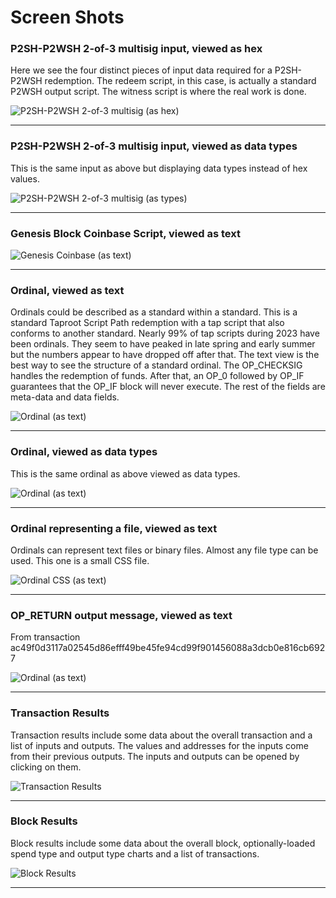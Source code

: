 # Screen Shots

### P2SH-P2WSH 2-of-3 multisig input, viewed as hex

Here we see the four distinct pieces of input data required for a P2SH-P2WSH redemption. The redeem script, in this case,
is actually a standard P2WSH output script. The witness script is where the real work is done.

![P2SH-P2WSH 2-of-3 multisig (as hex)](/assets/images/screen-shots/p2sh-p2wsh-2-3-multisig-as-hex.png)

***

### P2SH-P2WSH 2-of-3 multisig input, viewed as data types

This is the same input as above but displaying data types instead of hex values.

![P2SH-P2WSH 2-of-3 multisig (as types)](/assets/images/screen-shots/p2sh-p2wsh-2-3-multisig-as-types.png)

***

### Genesis Block Coinbase Script, viewed as text

![Genesis Coinbase (as text)](/assets/images/screen-shots/genesis-coinbase-as-text.png)

***

### Ordinal, viewed as text

Ordinals could be described as a standard within a standard. This is a standard Taproot Script Path redemption
with a tap script that also conforms to another standard. Nearly 99% of tap scripts during 2023 have been ordinals.
They seem to have peaked in late spring and early summer but the numbers appear to have dropped off after that.
The text view is the best way to see the structure of a standard ordinal.
The OP_CHECKSIG handles the redemption of funds. After that, an OP_0 followed by OP_IF guarantees that the OP_IF
block will never execute. The rest of the fields are meta-data and data fields.

![Ordinal (as text)](/assets/images/screen-shots/ordinal-as-text.png)

***

### Ordinal, viewed as data types

This is the same ordinal as above viewed as data types.

![Ordinal (as text)](/assets/images/screen-shots/ordinal-as-types.png)

***

### Ordinal representing a file, viewed as text

Ordinals can represent text files or binary files. Almost any file type can be used. This one is a small CSS file.

![Ordinal CSS (as text)](/assets/images/screen-shots/ordinal-css-as-text.png)

***

### OP_RETURN output message, viewed as text

From transaction ac49f0d3117a02545d86efff49be45fe94cd99f901456088a3dcb0e816cb6927

![Ordinal (as text)](/assets/images/screen-shots/op-return-message-as-text.png)

***

### Transaction Results

Transaction results include some data about the overall transaction and a list of inputs and outputs.
The values and addresses for the inputs come from their previous outputs.
The inputs and outputs can be opened by clicking on them.

![Transaction Results](/assets/images/screen-shots/tx-results.png)

***

### Block Results

Block results include some data about the overall block, optionally-loaded spend type and output type charts and a list of transactions.

![Block Results](/assets/images/screen-shots/block-results.png)

***

